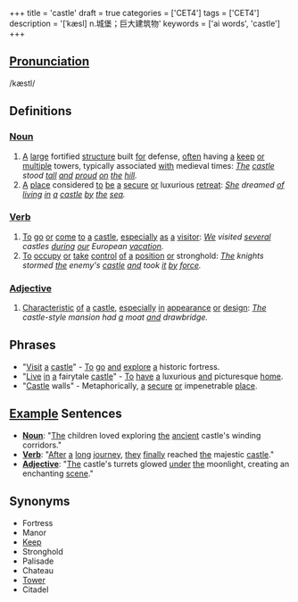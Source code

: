 +++
title = 'castle'
draft = true
categories = ['CET4']
tags = ['CET4']
description = '[ˈkæsl] n.城堡；巨大建筑物'
keywords = ['ai words', 'castle']
+++

## [Pronunciation](/post/pronunciation/)
/kæstl/

## Definitions
### [Noun](/post/noun/)
1. [A](/post/a/) [large](/post/large/) fortified [structure](/post/structure/) built [for](/post/for/) defense, [often](/post/often/) having [a](/post/a/) [keep](/post/keep/) [or](/post/or/) [multiple](/post/multiple/) towers, typically associated [with](/post/with/) medieval times: *[The](/post/the/) [castle](/post/castle/) stood [tall](/post/tall/) [and](/post/and/) [proud](/post/proud/) [on](/post/on/) [the](/post/the/) [hill](/post/hill/).*
2. [A](/post/a/) [place](/post/place/) considered [to](/post/to/) [be](/post/be/) [a](/post/a/) [secure](/post/secure/) [or](/post/or/) luxurious [retreat](/post/retreat/): *[She](/post/she/) dreamed [of](/post/of/) [living](/post/living/) [in](/post/in/) [a](/post/a/) [castle](/post/castle/) [by](/post/by/) [the](/post/the/) [sea](/post/sea/).*

### [Verb](/post/verb/)
1. [To](/post/to/) [go](/post/go/) [or](/post/or/) [come](/post/come/) [to](/post/to/) [a](/post/a/) [castle](/post/castle/), [especially](/post/especially/) [as](/post/as/) [a](/post/a/) [visitor](/post/visitor/): *[We](/post/we/) visited [several](/post/several/) castles [during](/post/during/) [our](/post/our/) European [vacation](/post/vacation/).*
2. [To](/post/to/) [occupy](/post/occupy/) [or](/post/or/) [take](/post/take/) [control](/post/control/) [of](/post/of/) [a](/post/a/) [position](/post/position/) [or](/post/or/) stronghold: *[The](/post/the/) knights stormed [the](/post/the/) enemy's [castle](/post/castle/) [and](/post/and/) took [it](/post/it/) [by](/post/by/) [force](/post/force/).*

### [Adjective](/post/adjective/)
1. [Characteristic](/post/characteristic/) [of](/post/of/) [a](/post/a/) [castle](/post/castle/), [especially](/post/especially/) [in](/post/in/) [appearance](/post/appearance/) [or](/post/or/) [design](/post/design/): *[The](/post/the/) castle-style mansion had [a](/post/a/) moat [and](/post/and/) drawbridge.*

## Phrases
- "[Visit](/post/visit/) [a](/post/a/) [castle](/post/castle/)" - [To](/post/to/) [go](/post/go/) [and](/post/and/) [explore](/post/explore/) [a](/post/a/) historic fortress.
- "[Live](/post/live/) [in](/post/in/) [a](/post/a/) fairytale [castle](/post/castle/)" - [To](/post/to/) [have](/post/have/) [a](/post/a/) luxurious [and](/post/and/) picturesque [home](/post/home/).
- "[Castle](/post/castle/) walls" - Metaphorically, [a](/post/a/) [secure](/post/secure/) [or](/post/or/) impenetrable [place](/post/place/).

## [Example](/post/example/) Sentences
- **[Noun](/post/noun/)**: "[The](/post/the/) children loved exploring [the](/post/the/) [ancient](/post/ancient/) castle's winding corridors."
- **[Verb](/post/verb/)**: "[After](/post/after/) [a](/post/a/) [long](/post/long/) [journey](/post/journey/), [they](/post/they/) [finally](/post/finally/) reached [the](/post/the/) majestic [castle](/post/castle/)."
- **[Adjective](/post/adjective/)**: "[The](/post/the/) castle's turrets glowed [under](/post/under/) [the](/post/the/) moonlight, creating an enchanting [scene](/post/scene/)."

## Synonyms
- Fortress
- Manor
- [Keep](/post/keep/)
- Stronghold
- Palisade
- Chateau
- [Tower](/post/tower/)
- Citadel
